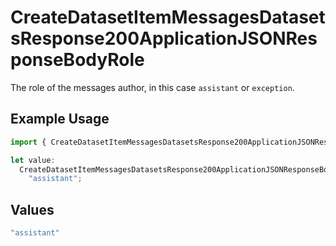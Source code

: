 # CreateDatasetItemMessagesDatasetsResponse200ApplicationJSONResponseBodyRole

The role of the messages author, in this case `assistant` or `exception`.

## Example Usage

```typescript
import { CreateDatasetItemMessagesDatasetsResponse200ApplicationJSONResponseBodyRole } from "@orq-ai/node/models/operations";

let value:
  CreateDatasetItemMessagesDatasetsResponse200ApplicationJSONResponseBodyRole =
    "assistant";
```

## Values

```typescript
"assistant"
```